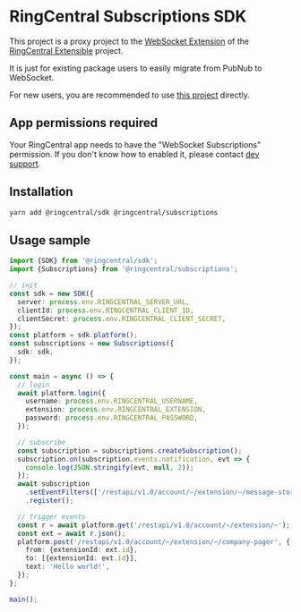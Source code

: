 # RingCentral Subscriptions SDK

This project is a proxy project to the [WebSocket Extension](https://github.com/ringcentral/ringcentral-extensible/tree/master/packages/extensions/ws) of the [RingCentral Extensible](https://github.com/ringcentral/ringcentral-extensible) project.

It is just for existing package users to easily migrate from PubNub to WebSocket.

For new users, you are recommended to use [this project](https://github.com/ringcentral/ringcentral-extensible/tree/master/packages/extensions/ws) directly.


## App permissions required

Your RingCentral app needs to have the "WebSocket Subscriptions" permission. If you don't know how to enabled it, please contact [dev support](https://developers.ringcentral.com/support/create-case).


## Installation

```sh
yarn add @ringcentral/sdk @ringcentral/subscriptions
```

## Usage sample

```ts
import {SDK} from '@ringcentral/sdk';
import {Subscriptions} from '@ringcentral/subscriptions';

// init
const sdk = new SDK({
  server: process.env.RINGCENTRAL_SERVER_URL,
  clientId: process.env.RINGCENTRAL_CLIENT_ID,
  clientSecret: process.env.RINGCENTRAL_CLIENT_SECRET,
});
const platform = sdk.platform();
const subscriptions = new Subscriptions({
  sdk: sdk,
});

const main = async () => {
  // login
  await platform.login({
    username: process.env.RINGCENTRAL_USERNAME,
    extension: process.env.RINGCENTRAL_EXTENSION,
    password: process.env.RINGCENTRAL_PASSWORD,
  });

  // subscribe
  const subscription = subscriptions.createSubscription();
  subscription.on(subscription.events.notification, evt => {
    console.log(JSON.stringify(evt, null, 2));
  });
  await subscription
    .setEventFilters(['/restapi/v1.0/account/~/extension/~/message-store'])
    .register();

  // trigger events
  const r = await platform.get('/restapi/v1.0/account/~/extension/~');
  const ext = await r.json();
  platform.post('/restapi/v1.0/account/~/extension/~/company-pager', {
    from: {extensionId: ext.id},
    to: [{extensionId: ext.id}],
    text: 'Hello world!',
  });
};

main();
```
